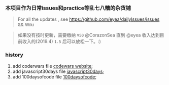<h3>本项目作为日常issues和practice等乱七八糟的杂货铺</h3>

> For all  the updates , see https://github.com/eyea/dailyIssues/issues && Wiki

> 如果没有按时更新，需要缴纳 `¥50` @CorazonSea 直到 @eyea 收入达到目前收入的(2019.4) `1.5` 后可以放松一下。:)


### history
1. add coderwars file [codewars website](http://www.codewars.com);
2. add javascript30days file [javascript30days](https://javascript30.com/);
3. add 100daysofcode file [100daysofcode](https://www.100daysofcode.com/);

